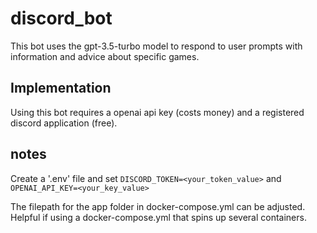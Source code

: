 # discord_bot

This bot uses the gpt-3.5-turbo model to respond to user prompts with information and advice about specific games.

## Implementation

Using this bot requires a openai api key (costs money) and a registered discord application (free).

## notes

Create a '.env' file and set
`DISCORD_TOKEN=<your_token_value>` and `OPENAI_API_KEY=<your_key_value>`

The filepath for the app folder in docker-compose.yml can be adjusted. Helpful if using a docker-compose.yml that spins up several containers.
